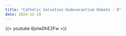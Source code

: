 ```yaml
---
title: "Catholic Salvation-Sedevacantism Debate - 8"
date: 2024-12-19
---
```


{{< youtube 6jxlwDhE2Fw >}}
